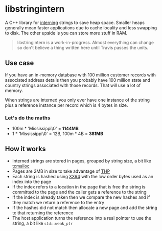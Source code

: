 # libstringintern
A C++ library for [interning][string-interning] strings to save heap space. Smaller heaps generally mean faster applications due to cache locality and less swapping to disk. The other upside is you can store more stuff in RAM.

> libstringintern is a work-in-progress. Almost everything can change so don't believe a thing written here until Travis passes the units.

## Use case
If you have an in-memory database with 100 million customer records with associated address details then you probably have 100 million state and country strings associated with those records. That will use a lot of memory. 

When strings are interned you only ever have one instance of the string plus a reference instance per record which is 4 bytes in size.

### Let's do the maths
* 100m * 'Mississippi\0' = **1144MB**
* 1 * 'Mississippi\0' = 12B, 100m * 4B = **381MB**

## How it works
* Interned strings are stored in pages, grouped by string size, a bit like [tcmalloc][tcmalloc]
* Pages are 2MB in size to take advantage of [THP][thp]
* Each string is hashed using [XX64][xx64] with the low order bytes used as an index into the page
* If the index refers to a location in the page that is free the string is committed to the page and the caller gets a reference to the string
* If the index is already taken then we compare the new hashes and if they match we return a reference to the entry
* If the hashes did not match then allocate a new page and add the string to that returning the reference
* The host application turns the reference into a real pointer to use the string, a bit like `std::weak_ptr`

[string-interning]: https://en.wikipedia.org/wiki/String_interning
[tcmalloc]: http://goog-perftools.sourceforge.net/doc/tcmalloc.html
[thp]: https://www.kernel.org/doc/Documentation/vm/transhuge.txt
[xx64]: https://github.com/Cyan4973/xxHash
